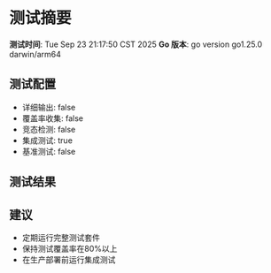 # 测试摘要

**测试时间**: Tue Sep 23 21:17:50 CST 2025
**Go 版本**: go version go1.25.0 darwin/arm64

## 测试配置
- 详细输出: false
- 覆盖率收集: false
- 竞态检测: false
- 集成测试: true
- 基准测试: false

## 测试结果

## 建议
- 定期运行完整测试套件
- 保持测试覆盖率在80%以上
- 在生产部署前运行集成测试
